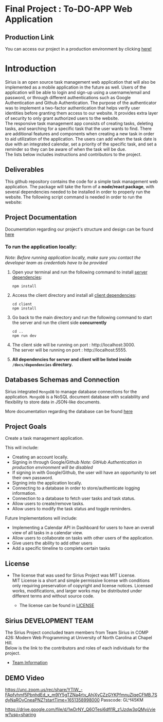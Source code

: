 # Final Project : To-DO-APP  Web Application

## Production Link

You can access our project in a production environment by clicking <a href="https://siriustodoapp.herokuapp.com/" target="blank"> here! </a>

# Introduction 

Sirius is an open source task management web application that will also be implemented as a mobile application in the future as well. Users of the application will be able to login and sign-up using a username/email and password, or through different authentications such as Google Authentication and Github Authentication. The purpose of the authenticator was to implement a two-factor authentication that helps verify user identities before granting them access to our website. It provides extra layer of security to only grant authorized users to the website.  
The responsive task management app consists of creating tasks, deleting tasks, and searching for a specific task that the user wants to find. There are additional features and components when creating a new task in order to aid utilization of the application. The users can add when the task date is due with an integrated calendar, set a priority of the specific task, and set a reminder so they can be aware of when the task will be due.  
The lists below includes instructions and contributors to the project.

## Deliverables
This github repository contains the code for a simple task management web application. The package will take the form of a **node/react package**, with several dependencies needed to be installed in order to properly run the website. The following script command is needed in order to run the website:

## Project Documentation

Documentation regarding our project's structure and design can be found [here](./docs/README.md)

### To run the application locally:

*Note: Before running application locally, make sure you contact the developer team as credentials have to be provided*

1. Open your terminal and run the following command to install [server dependencies](./docs/dependencies/serverDependency.md):

     ````
     npm install
     ````
    
2. Access the client directory and install all [client dependencies](./docs/dependencies/clientDependency.md):

     ````
     cd client
     npm install
     ````
   
3. Go back to the main directory and run the following command to start the server and run the client side **concurrently**

     ````
     cd ..
     npm run dev
     ````
     
4. The client side will be running on port : http://localhost:3000.  
   The server will be running on port : http://localhost:5555. 

5. **All dependencies for server and client will be listed inside `/docs/dependencies` directory.**



## Databases Schemas and Connection
Sirius integrated `MongoDB` to manage database connections for the application. `MongoDB` is a NoSQL document database with scalability and flexibility to store data in JSON-like documents.  
  
More documentation regarding the database can be found [here](./docs/database/Database.md)

## Project Goals
Create a task management application.

This will include:
* Creating an account locally.
* Signing in through Google/Github *Note: GitHub Authentication in production environment will be disabled*
* If signing in with Google/Github, the user will have an opportunity to set their own password.
* Signing into the application locally.
* Connecting to a database in order to store/authenticate logging information.
* Connection to a database to fetch user tasks and task status.
* Allow users to create/remove tasks.
* Allow users to modify the task status and toggle reminders.

Future Implementations will include:
* Implementing a Calendar API in Dashboard for users to have an overall view of all tasks in a calendar view.
* Allow users to collaborate on tasks with other users of the application.
* Give users the ability to add other users
* Add a specific timeline to complete certain tasks

## License
* The license that was used for Sirius Project was MIT License.  
MIT License is a short and simple permissive license with conditions only requiring preservation of copyright and license notices. Licensed works, modifications, and larger works may be distributed under different terms and without source code.  
  
  * The license can be found in [LICENSE](./LICENSE)

## Sirius DEVELOPMENT TEAM
The Sirius Project concluded team members from Team Sirius in COMP 426: Modern Web Programming at University of North Carolina at Chapel Hill.  
Below is the link to the contributors and roles of each individuals for the project.  
   * [Team Information](./docs/teamInfo.md)
   
## DEMO Video
https://unc.zoom.us/rec/share/YTIW_-FApfvhmf5PbnhdEd_x_m9IY5gTZNa4rtv_AhjXyCZzGYKPfmnuZIqeCFMB.7SdyNaROyCneaPNZ?startTime=1651358998000
Passcode: GL^f45KM

https://drive.google.com/file/d/1wDrNY_Q6OTesi6dfI1R_z1Jzdw3qQMyi/view?usp=sharing
